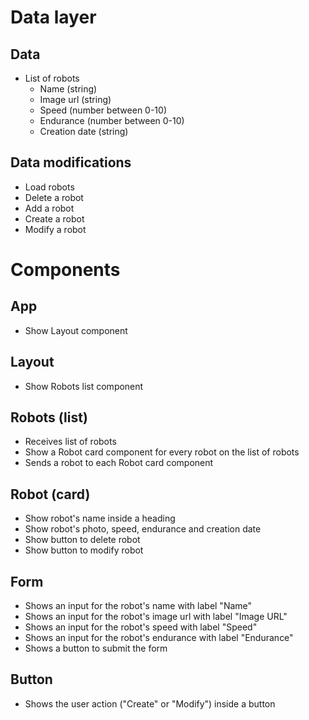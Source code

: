 # Data layer

## Data

- List of robots
  - Name (string)
  - Image url (string)
  - Speed (number between 0-10)
  - Endurance (number between 0-10)
  - Creation date (string)

## Data modifications

- Load robots
- Delete a robot
- Add a robot
- Create a robot
- Modify a robot

# Components

## App

- Show Layout component

## Layout

- Show Robots list component

## Robots (list)

- Receives list of robots
- Show a Robot card component for every robot on the list of robots
- Sends a robot to each Robot card component

## Robot (card)

- Show robot's name inside a heading
- Show robot's photo, speed, endurance and creation date
- Show button to delete robot
- Show button to modify robot

## Form

- Shows an input for the robot's name with label "Name"
- Shows an input for the robot's image url with label "Image URL"
- Shows an input for the robot's speed with label "Speed"
- Shows an input for the robot's endurance with label "Endurance"
- Shows a button to submit the form

## Button

- Shows the user action ("Create" or "Modify") inside a button
